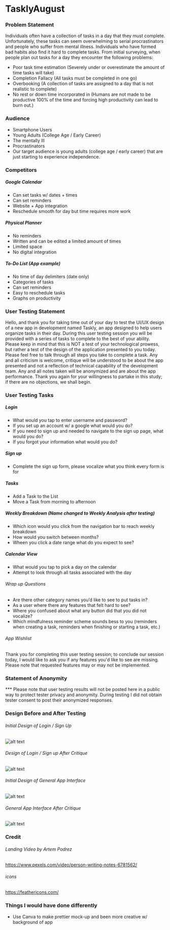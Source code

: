 # TasklyAugust
### Problem Statement
Individuals often have a collection of tasks in a day that they must complete. Unfortunately, these tasks can seem overwhelming to serial procrastinators and people who suffer from mental illness. Individuals who have formed bad habits also find it hard to complete tasks. From initial surveying, when people plan out tasks for a day they encounter the following problems:
* Poor task time estimation (Severely under or overestimate the amount of time tasks will take)
* Completion Fallacy (All tasks must be completed in one go)
* Overbooking (A collection of tasks are assigned to a day that is not realistic to complete)
* No rest or down time incorporated in (Humans are not made to be productive 100% of the time and forcing high productivity can lead to burn out.)

### Audience
* Smartphone Users
* Young Adults (College Age / Early Career)
* The mentally Ill
* Procrastinators
* Our target audience is young adults (college age / early career) that are just starting to experience independence. 

### Competitors
##### Google Calendar
* Can set tasks w/ dates + times 
* Can set reminders
* Website + App integration
* Reschedule smooth for day but time requires more work
##### Physical Planner
* No reminders
* Written and can be edited a limited amount of times 
* Limited space
* No digital integration
##### To-Do List (App example)
* No time of day delimiters (date only)
* Categories of tasks
* Can set reminders
* Easy to reschedule tasks
* Graphs on productivity

### User Testing Statement

Hello, and thank you for taking time out of your day to test the UI/UX design of a new app in development named Taskly, an app designed to help users organize tasks in their day. During this user testing session you will be provided with a series of tasks to complete to the best of your ability. Please keep in mind that this is NOT a test of your technological prowess, but rather a test of the design of the application presented to you today. Please feel free to talk through all steps you take to complete a task. Any and all criticism is welcome, critique will be understood to be about the app presented and not a reflection of technical capability of the development team. Any and all notes taken will be anonymized and are about the app performance. Thank you again for your willingness to partake in this study; if there are no objections, we shall begin.

### User Testing Tasks

##### Login
* What would you tap to enter username and password?
* If you set up an account w/ a google what would you do?
* If you need to sign up and needed to navigate to the sign up page, what would you do?
* If you forgot your information what would you do?
##### Sign up
* Complete the sign up form, please vocalize what you think every form is for
##### Tasks
* Add a Task to the List
* Move a Task from morning to afternoon
##### Weekly Breakdown (Name changed to Weekly Analysis after testing)
* Which icon would you click from the navigation bar to reach weekly breakdown
* How would you switch between months?
* Wheen you click a date range what do you expect to see?
##### Calendar View
* What would you tap to pick a day on the calendar
* Attempt to look through all tasks associated with the day
###### Wrap up Questions
* Are there other category names you’d like to see to put tasks in?
* As a user where there any features that felt hard to see?
* Where you confused about what any button did that you did not vocalize?
* Which mindfulness reminder scheme sounds bess to you (reminders when creating a task, reminders when finishing or starting a task, etc.)
###### App Wishlist
Thank you for completing this user testing session; to conclude our session today, I would like to ask you if any features you'd like to see are missing. Please note that requested features may or may not be implemented. 

### Statement of Anonymity
*** Please note that user testing results will not be posted here in a public way to protect tester privacy and anonymity. During testing I did not obtain tester consent to post their anonymized responses. 

### Design Before and After Testing
###### Initial Design of Login / Sign Up
![alt text](https://user-images.githubusercontent.com/79335546/257690999-82707fd3-4e0e-41f8-b215-c7d846640915.png "login sign up prototype")
###### Design of Login / Sign up After Critique
![alt text](https://user-images.githubusercontent.com/79335546/257691005-3a60bad7-4645-4aaf-8d4b-ed9eaf2d6cc5.png "login sign up improved")
###### Initial Design of General App Interface
![alt text](https://user-images.githubusercontent.com/79335546/257691001-c775e7af-5ac1-49b7-904b-14eb06702dbf.png "general app prototype")
###### General App Interface After Critique
![alt text](https://user-images.githubusercontent.com/79335546/257691006-bebdc577-ea23-467a-9db8-7ba9bd206197.png "general app improved")

### Credit

###### Landing Video by Artem Podrez
https://www.pexels.com/video/person-writing-notes-6781562/
###### icons
https://feathericons.com/

### Things I would have done differently
* Use Canva to make prettier mock-up and been more creative w/ background of app








